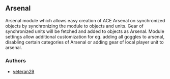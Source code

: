 ## Arsenal

Arsenal module which allows easy creation of ACE Arsenal on synchronized objects by synchronizing the module to objects and units. 
Gear of synchronized units will be fetched and added to objects as Arsenal. Module settings allow additional customization for eg. adding all goggles to arsenal, disabling certain categories of Arsenal or adding gear of local player unit to arsenal.

### Authors

- [veteran29](http://github.com/veteran29)
